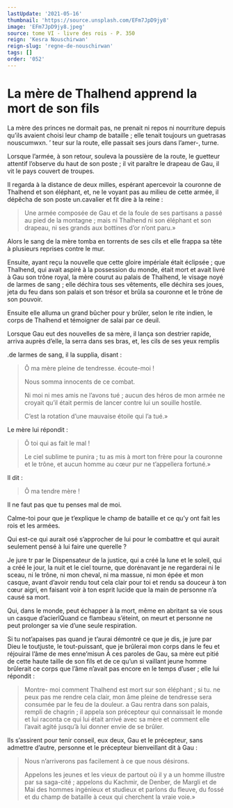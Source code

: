 ```yaml
---
lastUpdate: '2021-05-16'
thumbnail: 'https://source.unsplash.com/EFm7JpD9jy8'
image: 'EFm7JpD9jy8.jpeg'
source: tome VI - livre des rois - P. 350
reign: 'Kesra Nouschirwan'
reign-slug: 'regne-de-nouschirwan'
tags: []
order: '052'
---
```


# La mère de Thalhend apprend la mort de son fils

La mère des princes ne dormait pas, ne prenait ni repos ni nourriture depuis qu’ils avaient choisi leur champ de bataille ; elle tenait toujours un guetrasas nouscumwxn. ’ teur sur la route, elle passait ses jours dans l’amer-, turne.

Lorsque l’armée, à son retour, souleva la poussière de la route, le guetteur attentif l’observe du haut de son poste ; il vit paraître le drapeau de Gau, il vit le pays couvert de troupes.

Il regarda à la distance de deux milles, espérant apercevoir la couronne de Thalhend et son éléphant, et, ne le voyant pas au milieu de cette armée, il dépêcha de son poste un.cavalier et fit dire à la reine :

> Une armée composée de Gau et de la foule de ses partisans a passé au pied de la montagne ; mais ni Thalhend ni son éléphant et son drapeau, ni ses grands aux bottines d’or n’ont paru.»

Alors le sang de la mère tomba en torrents de ses cils et elle frappa sa tête à plusieurs reprises contre le mur.

Ensuite, ayant reçu la nouvelle que cette gloire impériale était éclipsée ; que Thalhend, qui avait aspiré à la possession du monde, était mort et avait livré à Gau son trône royal, la mère courut au palais de Thalhend, le visage noyé de larmes de sang ; elle déchira tous ses vêtements, elle déchira ses joues, jeta du feu dans son palais et son trésor et brûla sa couronne et le trône de son pouvoir.

Ensuite elle alluma un grand bûcher pour y brûler, selon le rite indien, le corps de Thalhend et témoigner de salai par ce deuil.

Lorsque Gau eut des nouvelles de sa mère, il lança son destrier rapide, arriva auprès d’elle, la serra dans ses bras, et, les cils de ses yeux remplis

.de larmes de sang, il la supplia, disant :

> Ô ma mère pleine de tendresse. écoute-moi !
>
> Nous somma innocents de ce combat.
>
> Ni moi ni mes amis ne l’avons tué ; aucun des héros de mon armée ne croyait qu’il était permis de lancer contre lui un souille hostile.
>
> C’est la rotation d’une mauvaise étoile qui l’a tué.»

Le mère lui répondit :

> Ô toi qui as fait le mal !
>
> Le ciel sublime te punira ; tu as mis à mort ton frère pour la couronne et le trône, et aucun homme au cœur pur ne t’appellera fortuné.»

Il dit :

> Ô ma tendre mère !

Il ne faut pas que tu penses mal de moi.

Calme-toi pour que je t’explique le champ de bataille et ce qu’y ont fait les rois et les armées.

Qui est-ce qui aurait osé s’approcher de lui pour le combattre et qui aurait seulement pensé à lui faire une querelle ?

Je jure tr par le Dispensateur de la justice, qui a créé la lune et le soleil, qui a créé le jour, la nuit et le ciel tourne, que dorénavant je ne regarderai ni le sceau, ni le trône, ni mon cheval, ni ma massue, ni mon épée et mon casque, avant d’avoir rendu tout cela clair pour toi et rendu sa douceur à ton cœur aigri, en faisant voir à ton esprit lucide que la main de personne n’a causé sa mort.

Qui, dans le monde, peut échapper à la mort, même en abritant sa vie sous un casque d’acierîQuand ce flambeau s’éteint, on meurt et personne ne peut prolonger sa vie d’une seule respiration.

Si tu not’apaises pas quand je t’aurai démontré ce que je dis, je jure par Dieu le toutjuste, le tout-puissant, que je brûlerai mon corps dans le feu et réjouirai l’âme de mes enne’misun À ces paroles de Gau, sa mère eut pitié de cette haute taille de son fils et de ce qu’un si vaillant jeune homme brûlerait ce corps que l’âme n’avait pas encore en le temps d’user ; elle lui répondit :

> Montre- moi comment Thalhend est mort sur son éléphant ; si tu. ne peux pas me rendre cela clair, mon âme pleine de tendresse sera consumée par le feu de la douleur. a Gau rentra dans son palais, rempli de chagrin ; il appela son précepteur qui connaissait le monde et lui raconta ce qui lui était arrivé avec sa mère et comment elle l’avait agité jusqu’à lui donner envie de se brûler.

Ils s’assirent pour tenir conseil, eux deux, Gau et le précepteur, sans admettre d’autre, personne et le précepteur bienveillant dit à Gau :

> Nous n’arriverons pas facilement à ce que nous désirons.
>
> Appelons les jeunes et les vieux de partout où il y a un homme illustre par sa saga-cité ; appelons du Kachmir, de Denber, de Margli et de Mai des hommes ingénieux et studieux et parlons du fleuve, du fossé et du champ de bataille à ceux qui cherchent la vraie voie.»
